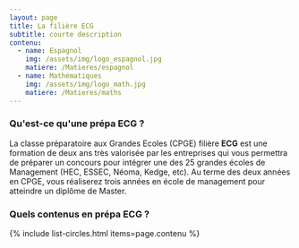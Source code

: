 ```yaml
---
layout: page
title: La filière ECG
subtitle: courte description
contenu:
  - name: Espagnol
    img: /assets/img/logo_espagnol.jpg
    matiere: /Matieres/espagnol
  - name: Mathématiques
    img: /assets/img/logo_math.jpg
    matiere: /Matieres/maths
---
```


### Qu'est-ce qu'une prépa ECG ?

La classe préparatoire aux Grandes Ecoles (CPGE) filière **ECG** est une formation de deux ans très valorisée par les entreprises qui vous permettra de préparer un concours pour intégrer une des 25 grandes écoles de Management (HEC, ESSEC, Néoma, Kedge, etc). Au terme des deux années en CPGE, vous réaliserez trois années en école de management pour atteindre un diplôme de Master.


### Quels contenus en prépa ECG ?

{% include list-circles.html items=page.contenu %}
